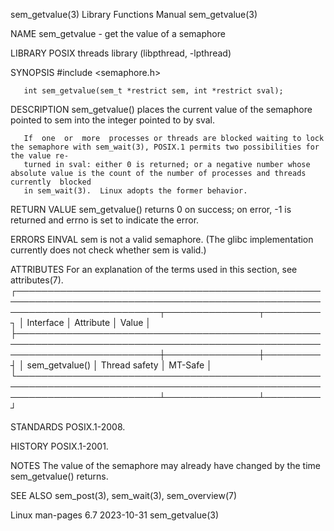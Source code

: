 sem_getvalue(3)							   Library Functions Manual						       sem_getvalue(3)

NAME
       sem_getvalue - get the value of a semaphore

LIBRARY
       POSIX threads library (libpthread, -lpthread)

SYNOPSIS
       #include <semaphore.h>

       int sem_getvalue(sem_t *restrict sem, int *restrict sval);

DESCRIPTION
       sem_getvalue() places the current value of the semaphore pointed to sem into the integer pointed to by sval.

       If  one	or  more  processes or threads are blocked waiting to lock the semaphore with sem_wait(3), POSIX.1 permits two possibilities for the value re‐
       turned in sval: either 0 is returned; or a negative number whose absolute value is the count of the number of processes and threads  currently  blocked
       in sem_wait(3).	Linux adopts the former behavior.

RETURN VALUE
       sem_getvalue() returns 0 on success; on error, -1 is returned and errno is set to indicate the error.

ERRORS
       EINVAL sem is not a valid semaphore.  (The glibc implementation currently does not check whether sem is valid.)

ATTRIBUTES
       For an explanation of the terms used in this section, see attributes(7).
       ┌───────────────────────────────────────────────────────────────────────────────────────────────────────────────────────────┬───────────────┬─────────┐
       │ Interface														   │ Attribute	   │ Value   │
       ├───────────────────────────────────────────────────────────────────────────────────────────────────────────────────────────┼───────────────┼─────────┤
       │ sem_getvalue()														   │ Thread safety │ MT-Safe │
       └───────────────────────────────────────────────────────────────────────────────────────────────────────────────────────────┴───────────────┴─────────┘

STANDARDS
       POSIX.1-2008.

HISTORY
       POSIX.1-2001.

NOTES
       The value of the semaphore may already have changed by the time sem_getvalue() returns.

SEE ALSO
       sem_post(3), sem_wait(3), sem_overview(7)

Linux man-pages 6.7							  2023-10-31							       sem_getvalue(3)

